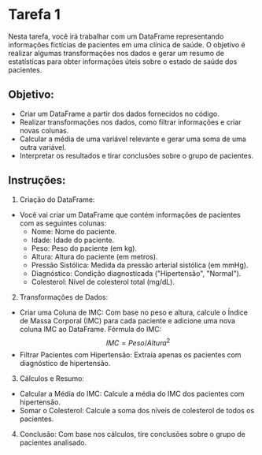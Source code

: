 # Tarefa 1

Nesta tarefa, você irá trabalhar com um DataFrame representando informações fictícias de pacientes em uma clínica de saúde. O objetivo é realizar algumas transformações nos dados e gerar um resumo de estatísticas para obter informações úteis sobre o estado de saúde dos pacientes.

## Objetivo:

- Criar um DataFrame a partir dos dados fornecidos no código.
- Realizar transformações nos dados, como filtrar informações e criar novas colunas.
- Calcular a média de uma variável relevante e gerar uma soma de uma outra variável.
- Interpretar os resultados e tirar conclusões sobre o grupo de pacientes.

## Instruções:
1. Criação do DataFrame:
- Você vai criar um DataFrame que contém informações de pacientes com as seguintes colunas:
    - Nome: Nome do paciente.
    - Idade: Idade do paciente.
    - Peso: Peso do paciente (em kg).
    - Altura: Altura do paciente (em metros).
    - Pressão Sistólica: Medida da pressão arterial sistólica (em mmHg).
    - Diagnóstico: Condição diagnosticada ("Hipertensão", "Normal").
    - Colesterol: Nível de colesterol total (mg/dL).
2. Transformações de Dados:
- Criar uma Coluna de IMC: Com base no peso e altura, calcule o Índice de Massa Corporal (IMC) para cada paciente e adicione uma nova coluna IMC ao DataFrame.
Fórmula do IMC: $$IMC=Peso/Altura^2$$
- Filtrar Pacientes com Hipertensão: Extraia apenas os pacientes com diagnóstico de hipertensão.
3. ​Cálculos e Resumo:
- Calcular a Média do IMC: Calcule a média do IMC dos pacientes com hipertensão.
- Somar o Colesterol: Calcule a soma dos níveis de colesterol de todos os pacientes.
4. Conclusão: Com base nos cálculos, tire conclusões sobre o grupo de pacientes analisado.